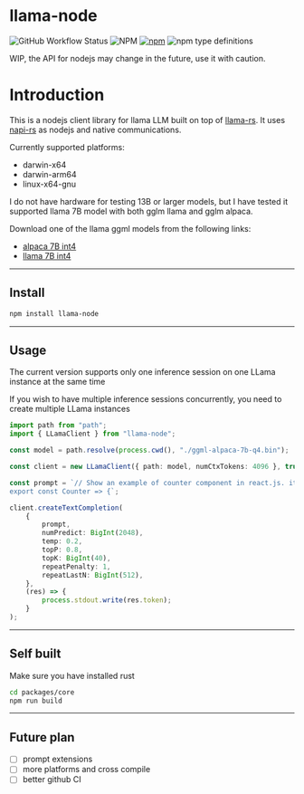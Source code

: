 # llama-node

![GitHub Workflow Status](https://img.shields.io/github/actions/workflow/status/hlhr202/llama-node/llama-build.yml)
![NPM](https://img.shields.io/npm/l/llama-node)
[<img alt="npm" src="https://img.shields.io/npm/v/llama-node">](https://www.npmjs.com/package/llama-node)
![npm type definitions](https://img.shields.io/npm/types/llama-node)

WIP, the API for nodejs may change in the future, use it with caution.

# Introduction

This is a nodejs client library for llama LLM built on top of [llama-rs](https://github.com/setzer22/llama-rs/tree/main/llama-rs). It uses [napi-rs](https://github.com/napi-rs/napi-rs) as nodejs and native communications.

Currently supported platforms:
- darwin-x64
- darwin-arm64
- linux-x64-gnu


I do not have hardware for testing 13B or larger models, but I have tested it supported llama 7B model with both gglm llama and gglm alpaca.

Download one of the llama ggml models from the following links:
- [alpaca 7B int4](https://huggingface.co/hlhr202/alpaca-7B-ggml-int4/blob/main/ggml-alpaca-7b-q4.bin)
- [llama 7B int4](https://huggingface.co/hlhr202/llama-7B-ggml-int4/blob/main/ggml-model-q4_0.bin)

---

## Install
```bash
npm install llama-node
```

---

## Usage

The current version supports only one inference session on one LLama instance at the same time

If you wish to have multiple inference sessions concurrently, you need to create multiple LLama instances

```typescript
import path from "path";
import { LLamaClient } from "llama-node";

const model = path.resolve(process.cwd(), "./ggml-alpaca-7b-q4.bin");

const client = new LLamaClient({ path: model, numCtxTokens: 4096 }, true);

const prompt = `// Show an example of counter component in react.js. it has increment and decrement buttons where they change the state by 1.
export const Counter => {`;

client.createTextCompletion(
    {
        prompt,
        numPredict: BigInt(2048),
        temp: 0.2,
        topP: 0.8,
        topK: BigInt(40),
        repeatPenalty: 1,
        repeatLastN: BigInt(512),
    },
    (res) => {
        process.stdout.write(res.token);
    }
);
```

---

## Self built

Make sure you have installed rust

```bash
cd packages/core
npm run build
```

---

## Future plan
- [ ] prompt extensions
- [ ] more platforms and cross compile
- [ ] better github CI
